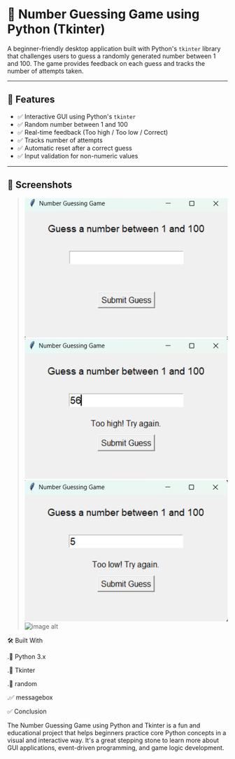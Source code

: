 # 🎯 Number Guessing Game using Python (Tkinter)

A beginner-friendly desktop application built with Python's `tkinter` library that challenges users to guess a randomly generated number between 1 and 100. The game provides feedback on each guess and tracks the number of attempts taken.

---

## 📌 Features

- ✅ Interactive GUI using Python's `tkinter`
- ✅ Random number between 1 and 100
- ✅ Real-time feedback (Too high / Too low / Correct)
- ✅ Tracks number of attempts
- ✅ Automatic reset after a correct guess
- ✅ Input validation for non-numeric values

---

## 📸 Screenshots

>![image alt](https://github.com/HarshaRaj165/Number_Guessing_Game_Using_Python/blob/93c25a28a7d3187a22acc4384aea813fd8248c54/Screenshot%20.png)
>![image alt](https://github.com/HarshaRaj165/Number_Guessing_Game_Using_Python/blob/8e38b5126ba5d7bd98f795aaa6f403c314c1dd15/Screenshot_TooHigh.png)
> ![image alt](https://github.com/HarshaRaj165/Number_Guessing_Game_Using_Python/blob/3a63fa85db19eed54d7e4c9a8fb708696756cf67/Screenshot_TooLow.png)
>![image alt]()

🛠️ Built With

.🐍 Python 3.x

.🎨 Tkinter

.🎲 random

.✅ messagebox


✅ Conclusion

The Number Guessing Game using Python and Tkinter is a fun and educational project that helps beginners practice core Python concepts in a visual and interactive way. It's a great stepping stone to learn more about GUI applications, event-driven programming, and game logic development.
